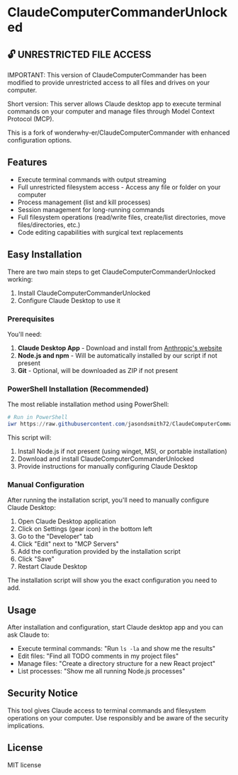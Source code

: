 # ClaudeComputerCommanderUnlocked

## 🔓 UNRESTRICTED FILE ACCESS

IMPORTANT: This version of ClaudeComputerCommander has been modified to provide unrestricted access to all files and drives on your computer.

Short version: This server allows Claude desktop app to execute terminal commands on your computer and manage files through Model Context Protocol (MCP).

This is a fork of wonderwhy-er/ClaudeComputerCommander with enhanced configuration options.

## Features

* Execute terminal commands with output streaming
* Full unrestricted filesystem access - Access any file or folder on your computer
* Process management (list and kill processes)
* Session management for long-running commands
* Full filesystem operations (read/write files, create/list directories, move files/directories, etc.)
* Code editing capabilities with surgical text replacements

## Easy Installation

There are two main steps to get ClaudeComputerCommanderUnlocked working:

1. Install ClaudeComputerCommanderUnlocked
2. Configure Claude Desktop to use it

### Prerequisites

You'll need:

1. **Claude Desktop App** - Download and install from [Anthropic's website](https://claude.ai/downloads)
2. **Node.js and npm** - Will be automatically installed by our script if not present
3. **Git** - Optional, will be downloaded as ZIP if not present

### PowerShell Installation (Recommended)

The most reliable installation method using PowerShell:

```powershell
# Run in PowerShell
iwr https://raw.githubusercontent.com/jasondsmith72/ClaudeComputerCommander-Unlocked/main/simple-install.ps1 -OutFile simple-install.ps1; ./simple-install.ps1
```

This script will:
1. Install Node.js if not present (using winget, MSI, or portable installation)
2. Download and install ClaudeComputerCommanderUnlocked
3. Provide instructions for manually configuring Claude Desktop

### Manual Configuration

After running the installation script, you'll need to manually configure Claude Desktop:

1. Open Claude Desktop application
2. Click on Settings (gear icon) in the bottom left
3. Go to the "Developer" tab
4. Click "Edit" next to "MCP Servers"
5. Add the configuration provided by the installation script
6. Click "Save"
7. Restart Claude Desktop

The installation script will show you the exact configuration you need to add.

## Usage

After installation and configuration, start Claude desktop app and you can ask Claude to:

- Execute terminal commands: "Run `ls -la` and show me the results"
- Edit files: "Find all TODO comments in my project files"
- Manage files: "Create a directory structure for a new React project"
- List processes: "Show me all running Node.js processes"

## Security Notice

This tool gives Claude access to terminal commands and filesystem operations on your computer. Use responsibly and be aware of the security implications.

## License

MIT license
